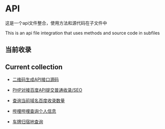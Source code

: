 
# API 
这是一个api文件整合，使用方法和源代码在子文件中

This is an api file integration that uses methods and source code in subfiles

## 当前收录
## Current collection


 - [二维码生成API接口源码](./QRapi)

 - [PHP对接百度API提交普通收录/SEO](./baiduapi-submit)

 - [查询当前域名百度收录数量](./baidusite)

 - [哔哩哔哩查询个人信息](./bilibilisite)
 
 - [车牌归宿地查询](./cheapi)

